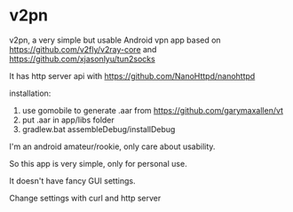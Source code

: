 # v2pn
v2pn, a very simple but usable Android vpn app based on https://github.com/v2fly/v2ray-core and https://github.com/xjasonlyu/tun2socks

It has http server api with https://github.com/NanoHttpd/nanohttpd

installation:

1. use gomobile to generate .aar from https://github.com/garymaxallen/vt
2. put .aar in app/libs folder
3. gradlew.bat assembleDebug/installDebug

I'm an android amateur/rookie, only care about usability.

So this app is very simple, only for personal use.

It doesn't have fancy GUI settings.

Change settings with curl and http server




